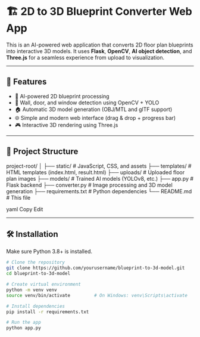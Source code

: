 # 🏗️ 2D to 3D Blueprint Converter Web App

This is an AI-powered web application that converts 2D floor plan blueprints into interactive 3D models. It uses **Flask**, **OpenCV**, **AI object detection**, and **Three.js** for a seamless experience from upload to visualization.

---

## 🚀 Features

- 🧠 AI-powered 2D blueprint processing
- 🧱 Wall, door, and window detection using OpenCV + YOLO
- 🏠 Automatic 3D model generation (OBJ/MTL and glTF support)
- 🌐 Simple and modern web interface (drag & drop + progress bar)
- 🎮 Interactive 3D rendering using Three.js

---

## 📁 Project Structure

project-root/
│
├── static/ # JavaScript, CSS, and assets
├── templates/ # HTML templates (index.html, result.html)
├── uploads/ # Uploaded floor plan images
├── models/ # Trained AI models (YOLOv8, etc.)
├── app.py # Flask backend
├── converter.py # Image processing and 3D model generation
├── requirements.txt # Python dependencies
└── README.md # This file

yaml
Copy
Edit

---

## 🛠️ Installation

Make sure Python 3.8+ is installed.

```bash
# Clone the repository
git clone https://github.com/yourusername/blueprint-to-3d-model.git
cd blueprint-to-3d-model

# Create virtual environment
python -m venv venv
source venv/bin/activate         # On Windows: venv\Scripts\activate

# Install dependencies
pip install -r requirements.txt

# Run the app
python app.py
